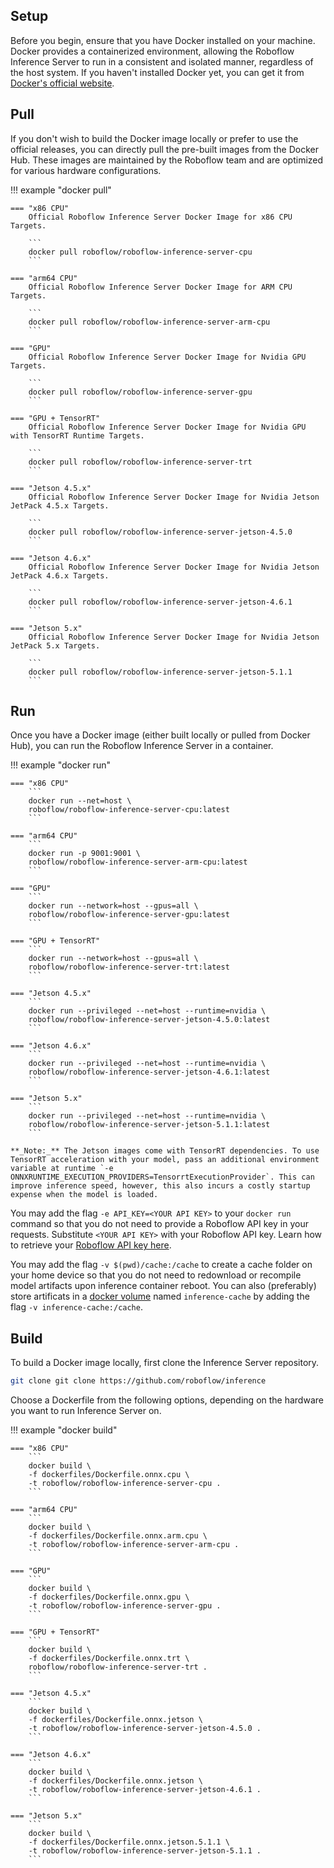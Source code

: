 ## Setup

Before you begin, ensure that you have Docker installed on your machine. Docker provides a containerized environment, 
allowing the Roboflow Inference Server to run in a consistent and isolated manner, regardless of the host system. If 
you haven't installed Docker yet, you can get it from [Docker's official website](https://www.docker.com/get-started).

## Pull

If you don't wish to build the Docker image locally or prefer to use the official releases, you can directly pull the 
pre-built images from the Docker Hub. These images are maintained by the Roboflow team and are optimized for various 
hardware configurations.

!!! example "docker pull"

    === "x86 CPU"
        Official Roboflow Inference Server Docker Image for x86 CPU Targets.
    
        ```
        docker pull roboflow/roboflow-inference-server-cpu
        ```
    
    === "arm64 CPU"
        Official Roboflow Inference Server Docker Image for ARM CPU Targets.
    
        ```
        docker pull roboflow/roboflow-inference-server-arm-cpu
        ```
    
    === "GPU"
        Official Roboflow Inference Server Docker Image for Nvidia GPU Targets.
    
        ```
        docker pull roboflow/roboflow-inference-server-gpu
        ```

    === "GPU + TensorRT"
        Official Roboflow Inference Server Docker Image for Nvidia GPU with TensorRT Runtime Targets.
    
        ```
        docker pull roboflow/roboflow-inference-server-trt
        ```

    === "Jetson 4.5.x"
        Official Roboflow Inference Server Docker Image for Nvidia Jetson JetPack 4.5.x Targets.

        ```
        docker pull roboflow/roboflow-inference-server-jetson-4.5.0
        ```

    === "Jetson 4.6.x"
        Official Roboflow Inference Server Docker Image for Nvidia Jetson JetPack 4.6.x Targets.

        ```
        docker pull roboflow/roboflow-inference-server-jetson-4.6.1
        ```

    === "Jetson 5.x"
        Official Roboflow Inference Server Docker Image for Nvidia Jetson JetPack 5.x Targets.

        ```
        docker pull roboflow/roboflow-inference-server-jetson-5.1.1
        ```

## Run

Once you have a Docker image (either built locally or pulled from Docker Hub), you can run the Roboflow Inference 
Server in a container. 

!!! example "docker run"

    === "x86 CPU"
        ```
        docker run --net=host \
        roboflow/roboflow-inference-server-cpu:latest
        ```

    === "arm64 CPU"
        ```
        docker run -p 9001:9001 \
        roboflow/roboflow-inference-server-arm-cpu:latest
        ```

    === "GPU"
        ```
        docker run --network=host --gpus=all \
        roboflow/roboflow-inference-server-gpu:latest
        ```

    === "GPU + TensorRT"
        ```
        docker run --network=host --gpus=all \
        roboflow/roboflow-inference-server-trt:latest
        ```

    === "Jetson 4.5.x"
        ```
        docker run --privileged --net=host --runtime=nvidia \
        roboflow/roboflow-inference-server-jetson-4.5.0:latest
        ```

    === "Jetson 4.6.x"
        ```
        docker run --privileged --net=host --runtime=nvidia \
        roboflow/roboflow-inference-server-jetson-4.6.1:latest
        ```

    === "Jetson 5.x"
        ```
        docker run --privileged --net=host --runtime=nvidia \
        roboflow/roboflow-inference-server-jetson-5.1.1:latest
        ```

    **_Note:_** The Jetson images come with TensorRT dependencies. To use TensorRT acceleration with your model, pass an additional environment variable at runtime `-e ONNXRUNTIME_EXECUTION_PROVIDERS=TensorrtExecutionProvider`. This can improve inference speed, however, this also incurs a costly startup expense when the model is loaded.

You may add the flag `-e API_KEY=<YOUR API KEY>` to your `docker run` command so that you do not need to provide a Roboflow API key in your requests. Substitute `<YOUR API KEY>` with your Roboflow API key. Learn how to retrieve your [Roboflow API key here](https://docs.roboflow.com/api-reference/authentication#retrieve-an-api-key).

You may add the flag `-v $(pwd)/cache:/cache` to create a cache folder on your home device so that you do not need to redownload or recompile model artifacts upon inference container reboot. You can also (preferably) store artificats in a [docker volume](https://docs.docker.com/storage/volumes/) named `inference-cache` by adding the flag `-v inference-cache:/cache`.

## Build

To build a Docker image locally, first clone the Inference Server repository.

```bash
git clone git clone https://github.com/roboflow/inference
```

Choose a Dockerfile from the following options, depending on the hardware you want to run Inference Server on.

!!! example "docker build"

    === "x86 CPU"
        ```
        docker build \
        -f dockerfiles/Dockerfile.onnx.cpu \
        -t roboflow/roboflow-inference-server-cpu .
        ```
    
    === "arm64 CPU"
        ```
        docker build \
        -f dockerfiles/Dockerfile.onnx.arm.cpu \
        -t roboflow/roboflow-inference-server-arm-cpu .
        ```
    
    === "GPU"
        ```
        docker build \
        -f dockerfiles/Dockerfile.onnx.gpu \
        -t roboflow/roboflow-inference-server-gpu .
        ```

    === "GPU + TensorRT"
        ```
        docker build \
        -f dockerfiles/Dockerfile.onnx.trt \
        roboflow/roboflow-inference-server-trt .
        ```

    === "Jetson 4.5.x"
        ```
        docker build \
        -f dockerfiles/Dockerfile.onnx.jetson \
        -t roboflow/roboflow-inference-server-jetson-4.5.0 .
        ```

    === "Jetson 4.6.x"
        ```
        docker build \
        -f dockerfiles/Dockerfile.onnx.jetson \
        -t roboflow/roboflow-inference-server-jetson-4.6.1 .
        ```

    === "Jetson 5.x"
        ```
        docker build \
        -f dockerfiles/Dockerfile.onnx.jetson.5.1.1 \
        -t roboflow/roboflow-inference-server-jetson-5.1.1 .
        ```
